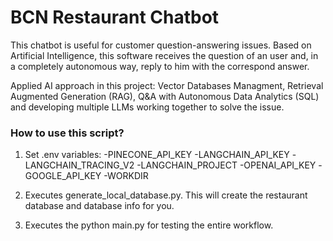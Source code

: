 # BCN Restaurant Chatbot

This chatbot is useful for customer question-answering issues. Based on Artificial Intelligence, this software receives the question of an user and, in a completely autonomous way, reply to him with the correspond answer.

Applied AI approach in this project: Vector Databases Managment, Retrieval Augmented Generation (RAG), Q&A with Autonomous Data Analytics (SQL) and developing multiple LLMs working together to solve the issue.

### How to use this script?

1) Set .env variables:
    -PINECONE_API_KEY
    -LANGCHAIN_API_KEY
    -LANGCHAIN_TRACING_V2
    -LANGCHAIN_PROJECT
    -OPENAI_API_KEY
    -GOOGLE_API_KEY
    -WORKDIR

2) Executes generate_local_database.py. This will create the restaurant database and database info for you.

3) Executes the python main.py for testing the entire workflow.